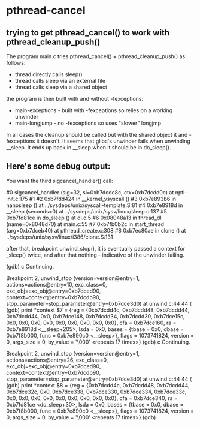 # pthread-cancel

## trying to get pthread_cancel() to work with pthread_cleanup_push()

The program main.c tries pthread_cancel() + pthread_cleanup_push() as follows:

- thread directly calls sleep()
- thread calls sleep via an external file
- thread calls sleep via a shared object

the program is then built with and without -fexceptions:

- main-exceptions - built with -fexceptions so relies on a working unwinder
- main-longjump - no -fexceptions so uses "slower" longjmp

In all cases the cleanup should be called but with the shared object
it and -fexceptions it doesn't.  It seems that glibc's unwinder fails
when unwinding __sleep.  It ends up back in __sleep when it should be
in do_sleep().

## Here's some debug output:

You want the third sigcancel_handler() call:

  #0  sigcancel_handler (sig=32, si=0xb7dcdc8c, ctx=0xb7dcdd0c) at nptl-init.c:175
  #1  <signal handler called>
  #2  0xb7fdd424 in __kernel_vsyscall ()
  #3  0xb7e893b6 in nanosleep () at ../sysdeps/unix/syscall-template.S:81
  #4  0xb7e8918d in __sleep (seconds=0) at ../sysdeps/unix/sysv/linux/sleep.c:137
  #5  0xb7fd81ce in do_sleep () at dl.c:5
  #6  0x08048a13 in thread_dl (name=0x8048d70) at main.c:55
  #7  0xb7fb0b2c in start_thread (arg=0xb7dceb40) at pthread_create.c:308
  #8  0xb7ec80ae in clone () at ../sysdeps/unix/sysv/linux/i386/clone.S:131

after that, breakpoint unwind_stop(), it is eventually passed a
context for _sleep() twice, and after that nothing - indicative of the
unwinder failing.

  (gdb) c
  Continuing.

  Breakpoint 2, unwind_stop (version=version@entry=1, actions=actions@entry=10, exc_class=0, exc_obj=exc_obj@entry=0xb7dced90, context=context@entry=0xb7dcdb90, stop_parameter=stop_parameter@entry=0xb7dce3d0)
      at unwind.c:44
  44	{
  (gdb) print *context
  $7 = {reg = {0xb7dcdd4c, 0xb7dcdd48, 0xb7dcdd44, 0xb7dcdd44, 0x0, 0xb7dce148, 0xb7dcdd34, 0xb7dcdd30, 0xb7dce15c, 0x0, 0x0, 0x0, 0x0, 0x0, 0x0, 0x0, 0x0, 0x0}, cfa = 0xb7dce160, ra = 0xb7e8918d <__sleep+205>, 
    lsda = 0x0, bases = {tbase = 0x0, dbase = 0xb7f8b000, func = 0xb7e890c0 <__sleep>}, flags = 1073741824, version = 0, args_size = 0, by_value = '\000' <repeats 17 times>}
  (gdb) c
  Continuing.

  Breakpoint 2, unwind_stop (version=version@entry=1, actions=actions@entry=26, exc_class=0, exc_obj=exc_obj@entry=0xb7dced90, context=context@entry=0xb7dcdb90, stop_parameter=stop_parameter@entry=0xb7dce3d0)
      at unwind.c:44
  44	{
  (gdb) print *context
  $8 = {reg = {0xb7dcdd4c, 0xb7dcdd48, 0xb7dcdd44, 0xb7dce32c, 0x0, 0xb7dce338, 0xb7dce330, 0xb7dce334, 0xb7dce33c, 0x0, 0x0, 0x0, 0x0, 0x0, 0x0, 0x0, 0x0, 0x0}, cfa = 0xb7dce340, ra = 0xb7fd81ce <do_sleep+30>, 
    lsda = 0x0, bases = {tbase = 0x0, dbase = 0xb7f8b000, func = 0xb7e890c0 <__sleep>}, flags = 1073741824, version = 0, args_size = 0, by_value = '\000' <repeats 17 times>}
  (gdb) 
